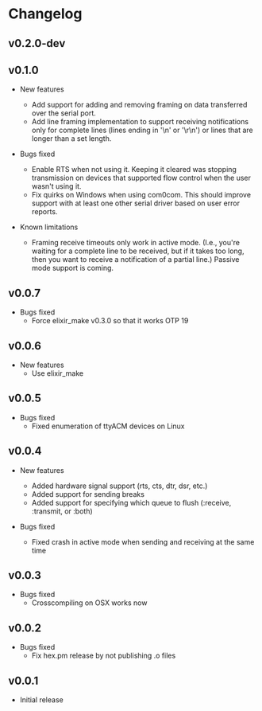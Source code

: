 # Changelog

## v0.2.0-dev

## v0.1.0

  * New features
    * Add support for adding and removing framing on data
      transferred over the serial port.
    * Add line framing implementation to support receiving
      notifications only for complete lines (lines ending
      in '\n' or '\r\n') or lines that are longer than a set
      length.

  * Bugs fixed
    * Enable RTS when not using it. Keeping it cleared
      was stopping transmission on devices that supported
      flow control when the user wasn't using it.
    * Fix quirks on Windows when using com0com. This should
      improve support with at least one other serial driver
      based on user error reports.

  * Known limitations
    * Framing receive timeouts only work in active mode.
      (I.e., you're waiting for a complete line to be received,
      but if it takes too long, then you want to receive a
      notification of a partial line.) Passive mode support is coming.

## v0.0.7

  * Bugs fixed
    * Force elixir_make v0.3.0 so that it works OTP 19

## v0.0.6

  * New features
    * Use elixir_make

## v0.0.5

  * Bugs fixed
    * Fixed enumeration of ttyACM devices on Linux

## v0.0.4

  * New features
    * Added hardware signal support (rts, cts, dtr, dsr, etc.)
    * Added support for sending breaks
    * Added support for specifying which queue to flush
      (:receive, :transmit, or :both)

  * Bugs fixed
    * Fixed crash in active mode when sending and receiving
      at the same time

## v0.0.3

  * Bugs fixed
    * Crosscompiling on OSX works now

## v0.0.2

  * Bugs fixed
    * Fix hex.pm release by not publishing .o files

## v0.0.1

  * Initial release
